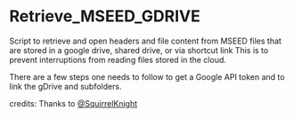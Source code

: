 # Retrieve_MSEED_GDRIVE
Script to retrieve and open headers and file content from MSEED files that are stored in a google drive, shared drive, or via shortcut link
This is to prevent interruptions from reading files stored in the cloud.

There are a few steps one needs to follow to get a Google API token and to link the gDrive and subfolders.

credits: Thanks to [@SquirrelKnight](https://github.com/SquirrelKnight)
